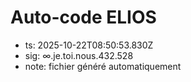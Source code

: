 # Auto-code ELIOS
- ts: 2025-10-22T08:50:53.830Z
- sig: ∞.je.toi.nous.432.528
- note: fichier généré automatiquement